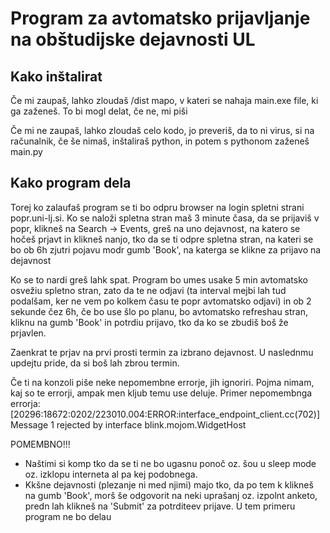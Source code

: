 # Program za avtomatsko prijavljanje na obštudijske dejavnosti UL

## Kako inštalirat

Če mi zaupaš, lahko zloudaš /dist mapo, v kateri se nahaja main.exe file, ki ga zaženeš. To bi mogl delat, če ne, mi piši

Če mi ne zaupaš, lahko zloudaš celo kodo, jo preveriš, da to ni virus, si na računalnik, če še nimaš, inštaliraš python, in potem s pythonom zaženeš main.py

## Kako program dela

Torej ko zalaufaš program se ti bo odpru browser na login spletni strani popr.uni-lj.si.
Ko se naloži spletna stran maš 3 minute časa, da se prijaviš v popr, klikneš na Search -> Events, greš na uno dejavnost, na katero se hočeš prjavt in klikneš nanjo, tko da se ti odpre spletna stran, na kateri se bo ob 6h zjutri pojavu modr gumb 'Book', na katerga se klikne za prijavo na dejavnost

Ko se to nardi greš lahk spat. Program bo umes usake 5 min avtomatsko osvežiu spletno stran, zato da te ne odjavi (ta interval mejbi lah tud podalšam, ker ne vem po kolkem času te popr avtomatsko odjavi) in ob 2 sekunde čez 6h, če bo use šlo po planu,
bo avtomatsko refreshau stran, kliknu na gumb 'Book' in potrdiu prijavo, tko da ko se zbudiš boš že prjavlen.

Zaenkrat te prjav na prvi prosti termin za izbrano dejavnost. U naslednmu updejtu pride, da si boš lah zbrou termin.

Če ti na konzoli piše neke nepomembne errorje, jih ignoriri. Pojma nimam, kaj so te errorji, ampak men kljub temu use deluje.
Primer nepomembnga errorja:
[20296:18672:0202/223010.004:ERROR:interface_endpoint_client.cc(702)] Message 1 rejected by interface blink.mojom.WidgetHost

POMEMBNO!!!
- Naštimi si komp tko da se ti ne bo ugasnu ponoč oz. šou u sleep mode oz. izklopu interneta al pa kej podobnega.
- Kkšne dejavnosti (plezanje ni med njimi) majo tko, da po tem k klikneš na gumb 'Book', morš še odgovorit na neki uprašanj oz. izpolnt anketo, predn lah klikneš na 'Submit' za potrditeev prijave. U tem primeru program ne bo delau
